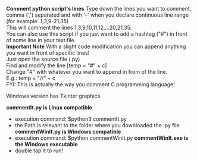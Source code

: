 **Comment python script's lines**
Type down the lines you want to comment, comma (',') separated and with  '-' when you declare continuous line range\
(for example: 1,3,9-21,35)\
This will comment the lines 1,3,9,10,11,12,...20,21,35.\
You can also use this script if you just want to add a hashtag ("#") in front of some line in your text file.\
**Important Note**
With a slight code modification you can append anything you want in front of specific lines!\
Just open the source file (.py) \
Find and modify the line [temp = "#" + c] \
Change "#" with whatever you want to append in from of the line. \
E.g.: temp = "//" + c \
FYI: This is actually the way you comment C programming language!

Windows version has Tkinter graphics

**commentIt.py is Linux compatible**
- execution command: $python3 commentIt.py
- the Path is relevant to the folder where you downloaded the .py file
**commentWinIt.py is Windows compatible**
- execution command: $python commentWinIt.py
**commentWinIt.exe is the Windows executable**
- double tap it to run!
